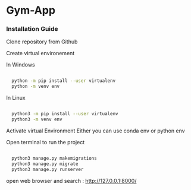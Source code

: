 # Gym-App

### Installation Guide

Clone repository from Github 

Create virtual environement

In Windows

```bash

  python -m pip install --user virtualenv
  python -m venv env
```

In Linux 

```bash

  python3 -m pip install --user virtualenv
  python3 -m venv env
```

Activate virtual Environment Either you can use conda env or python env

Open terminal to run the project

```bash

  python3 manage.py makemigrations
  python3 manage.py migrate
  python3 manage.py runserver
```

open web browser and search : http://127.0.0.1:8000/

